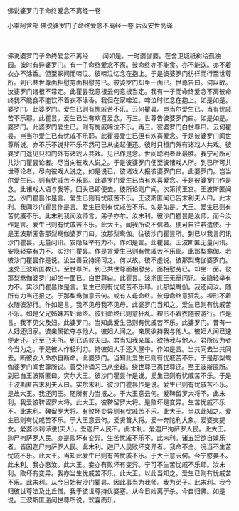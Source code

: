 佛说婆罗门子命终爱念不离经一卷


小乘阿含部
佛说婆罗门子命终爱念不离经一卷
后汉安世高译


　　

佛说婆罗门子命终爱念不离经
　　闻如是。一时婆伽婆。在舍卫城祇树给孤独园。彼时有异婆罗门。有一子命终爱念不离。彼命终亦不能食。亦不能饮。亦不着衣亦不涂香。但至冢间而啼泣。彼啼泣忆念在抱上。于是彼婆罗门彷徉而行至世尊所。到已共世尊面相慰劳面相慰劳已。彼婆罗门却坐一面已。世尊告曰。何以故。汝婆罗门诸根不常定。此瞿昙我意根云何意根当定。我有一子而命终爱念不离彼命终我不能食不能饮不着衣不涂香。我但在家啼泣。啼泣时忆念在抱上。如是如是。婆罗门。此婆罗门。爱生已则有忧戚苦不乐。云何瞿昙。岂当尔爱生已。当有忧戚苦不乐耶。此瞿昙。爱生已当有欢喜爱念。再三。世尊告彼婆罗门曰。如是如是。婆罗门。此婆罗门爱生已。则有忧戚啼泣不乐。再三。彼婆罗门白世尊曰。云何瞿昙。岂当尔爱生已有忧戚不乐耶。此瞿昙爱生已但有欢喜爱念。于是彼婆罗门闻世尊所说。亦不乐不说非不乐不然可已从坐起便还。彼时只桓门外有诸戏人共戏。彼婆罗门遥见只桓门外有诸戏人共戏。见已作是念。世间聪明者此最胜。我宁可所可共沙门瞿昙论者。尽当向彼戏人说之。于是彼婆罗门便至彼诸戏人所。到已所可共世尊论者。尽向彼戏人说之。如是说已。彼诸戏人报彼婆罗门曰。此婆罗门。岂当尔爱生已。则有忧戚苦不乐耶。此婆罗门爱生已当有欢喜爱念。于是彼婆罗门作是念。此诸戏人语与我等。回头已即便去。彼所论则广闻。次第彻王宫。王波斯匿闻之。沙门瞿昙作是言。爱生已则有忧戚苦不乐。王波斯匿闻已告末利夫人曰。此末利。我闻沙门瞿昙作是言。爱生已则有忧戚苦不乐。如是如是。大王。爱生已则有苦忧戚不乐。此末利我闻汝师言。弟子亦尔。汝末利。彼沙门瞿昙是汝师。而今汝作是言。爱生已则有忧戚苦不乐。此大王。闻我所说不信者。便可自往若遣使。于是王波斯匿告那梨鸯伽婆罗门曰。汝那梨鸯伽。往彼沙门瞿昙所。到已以我言问讯沙门瞿昙。无量问讯。安隐轻举有力不。作如是言。此瞿昙。王波斯匿无量问讯。安隐轻举有力不。实沙门瞿昙。作是言爱生已则有忧戚苦不乐耶。此那梨鸯伽。若彼沙门瞿昙作是说。汝当善受持诵习之。何以故。彼不虚说。彼那梨鸯伽婆罗门。速受王波斯匿教已。至世尊所。到已共世尊面相慰劳。面相慰劳已。却坐一面。彼那梨鸯伽婆罗门却坐一面已。白世尊曰。此瞿昙。波斯匿王无量问讯。安隐轻举有力不。实沙门瞿昙作是言。爱生已则有忧戚苦不乐耶。此那梨鸯伽。我还问汝。随所有力当还报之。于那梨鸯伽意云何。或有人母命终。彼母命终意狂乱。裸形不着衣随彼游行。作如是言。我不见母我不见母。此婆罗门当知之。爱生已则有忧戚苦不乐。如是父兄姊妹若妇命终。彼妇命终已则意狂乱。裸形不着衣随彼游行。作是言。我不见父及妇。此婆罗门。当知此爱生已则有忧戚苦不乐。此婆罗门。昔有一人妇还归家。彼亲属欲夺与他人。彼妇人闻之。亲属欲持我与他人。彼妇人闻已速便走还。还至己夫所。到已语彼夫曰。君当知我亲属。欲持我与他人。君所应为者今当为之。于是彼人作极利刀。持彼妇人手还入屋中。作如是言。当共同去当共同去。断彼女人命亦自断命。此婆罗门。当知此爱生已则有忧戚苦不乐。于是那梨鸯伽婆罗门闻世尊所说。善受持诵习已从坐起。绕世尊已离世尊还。至王波斯匿所。到已白王波斯匿曰。实尔大王。彼沙门瞿昙作是说。爱生已则有忧戚苦不乐。于是王波斯匿告末利夫人曰。实尔末利。彼沙门瞿昙作是说。爱生已则有忧戚苦不乐。是故大王。我还问王。随所有力当报之。于大王意云何。爱鞞留罗大将不。此末利。我爱彼鞞留罗大将。此大王。彼鞞留罗大将。是败坏是变异。生苦忧戚不乐不。此末利。鞞留罗大将。有败坏变异则有忧戚苦不乐。此大王。当以此知之。爱生已则有忧戚苦不乐。于大王意云何。爱贤首大将。爱一奔陀利大象。爱婆夷提女。爱婆沙刹谛隶(夫人)。爱迦尸人民不。此末利。爱迦尸拘萨罗人民。此大王。迦尸拘萨罗人民。亦是败坏有变异。生苦忧戚不乐不。此末利。诸五淫欲自娱乐者。皆因迦尸拘萨罗人民。此末利。迦尸人民败坏变异者。我命不全。况当不生苦忧戚不乐。此大王。当知此爱生已则有苦忧戚不乐。于大王意云何。今宁愍妾不。此末利。我亦愍汝。此大王。妾亦有败坏有变异。宁可不生苦忧戚不乐耶。汝末利。败坏有变异。我亦当生忧戚苦不乐。此大王。以此当知之。爱生已则有忧戚苦不乐。此末利。从今日始彼沙门瞿昙。因此事当为我师。我为弟子。此末利。我今归彼世尊法及比丘僧。我于彼世尊持优婆塞。从今日始离于杀。今自归佛。如是说。王波斯匿遥闻世尊所说。欢喜而乐。


